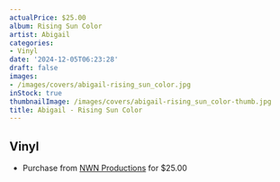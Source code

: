 ```yaml
---
actualPrice: $25.00
album: Rising Sun Color
artist: Abigail
categories:
- Vinyl
date: '2024-12-05T06:23:28'
draft: false
images:
- /images/covers/abigail-rising_sun_color.jpg
inStock: true
thumbnailImage: /images/covers/abigail-rising_sun_color-thumb.jpg
title: Abigail - Rising Sun Color
---
```


## Vinyl
* Purchase from [NWN Productions](http://shop.nwnprod.com/index.php?route=product/product&path=75&product_id=54704&sort=pd.name&order=ASC) for $25.00
